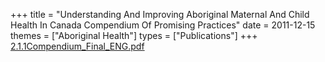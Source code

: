 +++
title = "Understanding And Improving Aboriginal Maternal And Child Health In Canada Compendium Of Promising Practices"
date = 2011-12-15
themes = ["Aboriginal Health"]
types = ["Publications"]
+++
[2.1.1Compendium_Final_ENG.pdf](/files/2.1.1Compendium_Final_ENG.pdf)
